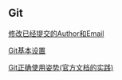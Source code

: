 ## Git

[修改已经提交的Author和Email](ChangeCommitInfo.md)

[Git基本设置](GitSetting.md)

[Git正确使用姿势(官方文档的实践)](Git.md)



